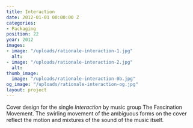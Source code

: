 ```yaml
---
title: Interaction
date: 2012-01-01 00:00:00 Z
categories:
- Packaging
position: 22
year: 2012
images:
- image: "/uploads/rationale-interaction-1.jpg"
  alt: 
- image: "/uploads/rationale-interaction-2.jpg"
  alt: 
thumb_image:
  image: "/uploads/rationale-interaction-0b.jpg"
og_image: "/uploads/rationale-interaction-og.jpg"
layout: project
---
```


Cover design for the single *Interaction* by music group The Fascination Movement. The swirling movement of the ambiguous forms on the cover reflect the motion and mixtures of the sound of the music itself.
